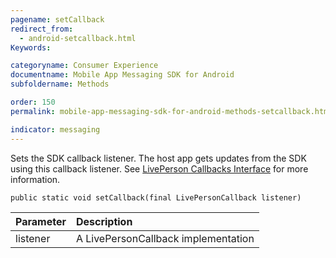 ```yaml
---
pagename: setCallback
redirect_from:
  - android-setcallback.html
Keywords:

categoryname: Consumer Experience
documentname: Mobile App Messaging SDK for Android
subfoldername: Methods

order: 150
permalink: mobile-app-messaging-sdk-for-android-methods-setcallback.html

indicator: messaging
---
```


Sets the SDK callback listener. The host app gets updates from the SDK using this callback listener. See [LivePerson Callbacks Interface](android-callbacks-interface.html) for more information.

`public static void setCallback(final LivePersonCallback listener)`

| Parameter | Description |
| :--- | :--- |
| listener | A LivePersonCallback implementation |



